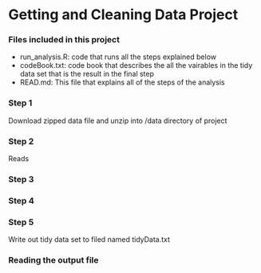 Getting and Cleaning Data Project
=================================
### Files included in this project
* run_analysis.R: code that runs all the steps explained below
* codeBook.txt: code book that describes the all the vairables in the tidy data set that is the result in the final step
* READ.md: This file that explains all of the steps of the analysis

### Step 1
Download zipped data file and unzip into /data directory of project

### Step 2
Reads 

### Step 3

### Step 4

### Step 5
Write out tidy data set to filed named tidyData.txt

### Reading the output file